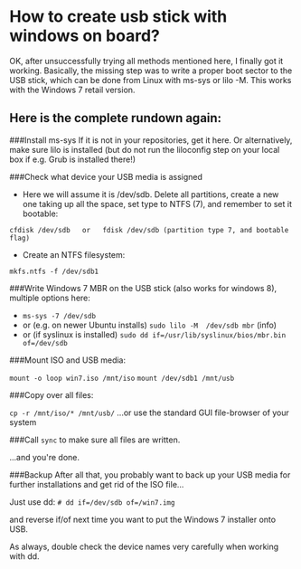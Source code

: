 # How to create usb stick with windows on board?

OK, after unsuccessfully trying all methods mentioned here, I finally got it working. Basically, the missing step was to write a proper boot sector to the USB stick, which can be done from Linux with ms-sys or lilo -M. This works with the Windows 7 retail version.

## Here is the complete rundown again:

###Install ms-sys
If it is not in your repositories, get it here. Or alternatively, make sure lilo is installed (but do not run the liloconfig step on your local box if e.g. Grub is installed there!)

###Check what device your USB media is assigned 
* Here we will assume it is /dev/sdb. Delete all partitions, create a new one taking up all the space, set type to NTFS (7), and remember to set it bootable:

`cfdisk /dev/sdb   or   fdisk /dev/sdb (partition type 7, and bootable flag)`

* Create an NTFS filesystem:

`mkfs.ntfs -f /dev/sdb1`

###Write Windows 7 MBR on the USB stick (also works for windows 8), multiple options here:

* `ms-sys -7 /dev/sdb`
* or (e.g. on newer Ubuntu installs) `sudo lilo -M  /dev/sdb mbr` (info)
* or (if syslinux is installed) `sudo dd if=/usr/lib/syslinux/bios/mbr.bin of=/dev/sdb`

###Mount ISO and USB media:

`mount -o loop win7.iso /mnt/iso`
`mount /dev/sdb1 /mnt/usb`

###Copy over all files:

`cp -r /mnt/iso/* /mnt/usb/`  ...or use the standard GUI file-browser of your system

###Call `sync` to make sure all files are written.

...and you're done.

###Backup
After all that, you probably want to back up your USB media for further installations and get rid of the ISO file... 

Just use dd: 
`# dd if=/dev/sdb of=/win7.img`

and reverse if/of next time you want to put the Windows 7 installer onto USB.

As always, double check the device names very carefully when working with dd.
